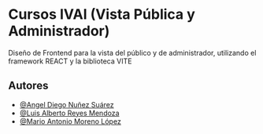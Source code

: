 # Cursos IVAI (Vista Pública y Administrador)

Diseño de Frontend para la vista del público y de administrador, utilizando el framework REACT y la biblioteca VITE

## Autores

- [@Angel Diego Nuñez Suárez](https://github.com/AngelSuarez03)
- [@Luis Alberto Reyes Mendoza](https://github.com/mosterTeco)
- [@Mario Antonio Moreno López](https://github.com/xfractu)
